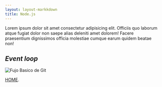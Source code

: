 ```yaml
---
layout: layout-markkdown
title: Node.js
---
```


Lorem ipsum dolor sit amet consectetur adipisicing elit. Officiis quo laborum atque fugiat dolor non saepe alias deleniti amet dolorem! Facere praesentium dignissimos officia molestiae cumque earum quidem beatae non!

## _Event loop_

![Fujo Basico de Git](c:\Users\DELL\Pictures\ocean.jpeg)

[HOME](/).
